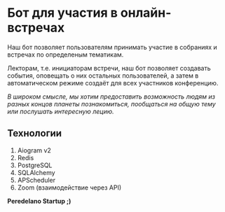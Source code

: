 # Бот для участия в онлайн-встречах

Наш бот позволяет пользователям принимать участие в собраниях и встречах по определеным тематикам. 

Лекторам, т.е. инициаторам встречи, наш бот позволяет создавать события, оповещать о них остальных пользователей, а затем в автоматическом режиме создаёт для всех участников конференцию.

_В широком смысле, мы хотим предоставить возможность людям из разных концов планеты познакомиться, пообщаться на общую тему или послушать интересную лецию._

## Технологии
1. Aiogram v2
2. Redis
3. PostgreSQL
4. SQLAlchemy
5. APScheduler
6. Zoom (взаимодействие через API)

**Peredelano Startup ;)**
